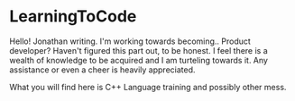 # LearningToCode

Hello!
Jonathan writing. I'm working towards becoming.. Product developer? Haven't figured this part out, to be honest.
I feel there is a wealth of knowledge to be acquired and I am turteling towards it. Any assistance or even a cheer is heavily appreciated. 

What you will find here is C++ Language training and possibly other mess.